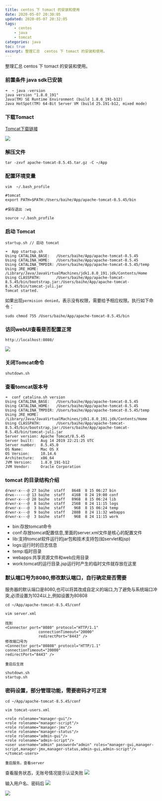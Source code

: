 ```yaml
---
title: centos 下 tomact 的安装和使用
date: 2020-05-07 20:30:05
updated: 2020-05-07 20:32:05
tags: 
    - centos
    - java
    - tomcat
categories: java
toc: true
excerpt: 整理汇总  centos 下 tomact 的安装和使用。
---
```


整理汇总  centos 下 tomact 的安装和使用。

### 前置条件 java sdk已安装 
```
➜  ~ java -version
java version "1.8.0_191"
Java(TM) SE Runtime Environment (build 1.8.0_191-b12)
Java HotSpot(TM) 64-Bit Server VM (build 25.191-b12, mixed mode)
```

### 下载Tomact

[Tomcat下载链接](https://tomcat.apache.org/download-80.cgi)

![](https://static.studytime.xin/image/articles/spring-boot20190824183211.png)

### 解压文件

```
tar -zxvf apache-tomcat-8.5.45.tar.gz -C ~/App
```

### 配置环境变量

```
vim  ~/.bash_profile

#tomcat
export PATH=$PATH:/Users/baihe/App/apache-tomcat-8.5.45/bin

#保存退出 :wq

source ~/.bash_profile
```

### 启动 Tomcat
```
startup.sh // 启动 tomcat

➜  App startup.sh
Using CATALINA_BASE:   /Users/baihe/App/apache-tomcat-8.5.45
Using CATALINA_HOME:   /Users/baihe/App/apache-tomcat-8.5.45
Using CATALINA_TMPDIR: /Users/baihe/App/apache-tomcat-8.5.45/temp
Using JRE_HOME:        /Library/Java/JavaVirtualMachines/jdk1.8.0_191.jdk/Contents/Home
Using CLASSPATH:       /Users/baihe/App/apache-tomcat-8.5.45/bin/bootstrap.jar:/Users/baihe/App/apache-tomcat-8.5.45/bin/tomcat-juli.jar
Tomcat started.

```

如果出现`permision denied`，表示没有权限，需要给予相应权限。执行如下命令：

```
sudo chmod 755 /Users/baihe/App/apache-tomcat-8.5.45/bin
```


### 访问webUI查看是否配置正常

```
http://localhost:8080/
```

![](https://static.studytime.xin/image/articles/spring-boot20190824183820.png)

### 关闭Tomcat命令

```
shutdown.sh 
```

### 查看tomcat版本号

```
➜  conf catalina.sh version
Using CATALINA_BASE:   /Users/baihe/App/apache-tomcat-8.5.45
Using CATALINA_HOME:   /Users/baihe/App/apache-tomcat-8.5.45
Using CATALINA_TMPDIR: /Users/baihe/App/apache-tomcat-8.5.45/temp
Using JRE_HOME:        /Library/Java/JavaVirtualMachines/jdk1.8.0_191.jdk/Contents/Home
Using CLASSPATH:       /Users/baihe/App/apache-tomcat-8.5.45/bin/bootstrap.jar:/Users/baihe/App/apache-tomcat-8.5.45/bin/tomcat-juli.jar
Server version: Apache Tomcat/8.5.45
Server built:   Aug 14 2019 22:21:25 UTC
Server number:  8.5.45.0
OS Name:        Mac OS X
OS Version:     10.14.6
Architecture:   x86_64
JVM Version:    1.8.0_191-b12
JVM Vendor:     Oracle Corporation
```

### tomcat 的目录结构介绍

```
drwxr-x---@ 27 baihe  staff   864B  8 15 06:27 bin
drwx------@ 13 baihe  staff   416B  8 24 19:00 conf
drwxr-x---@ 28 baihe  staff   896B  8 15 06:24 lib
drwxr-x---@  8 baihe  staff   256B  8 24 11:15 logs
drwxr-x---@  3 baihe  staff    96B  8 15 06:24 temp
drwxr-x---@  9 baihe  staff   288B  8 24 11:32 webapps
drwxr-x---@  3 baihe  staff    96B  8 24 11:15 work
```

-  bin:存放tomcat命令
-  conf:存放tomcat配置信息,里面的server.xml文件是核心的配置文件
-  lib:支持tomcat软件运行的jar包和技术支持包(如servlet和jsp)
-  logs:运行时的日志信息
-  temp:临时目录
-  webapps:共享资源文件和web应用目录
-  work:tomcat的运行目录.jsp运行时产生的临时文件就存放在这里

### 默认端口号为8080,修改默认端口，自行确定是否需要

服务器的默认端口是8080,也可以将其改成自定义的端口,为了避免与系统端口冲突,必须设置为1024以上,例如设置为80808

```
cd ~/App/apache-tomcat-8.5.45/conf

vim server.xml

找到
<Connector port="8080" protocol="HTTP/1.1"
               connectionTimeout="20000"
               redirectPort="8443" />
修改端口号为
<Connector port="80808" protocol="HTTP/1.1"
connectionTimeout="20000"
redirectPort="8443" />

重启后生效

shutdown.sh
startup.sh

```

### 密码设置，部分管理功能，需要密码才可正常

```
cd ~/App/apache-tomcat-8.5.45/conf

vim tomcat-users.xml

<role rolename="manager-gui"/>
<role rolename="manager-script"/>
<role rolename="manager-jmx"/>
<role rolename="manager-status"/>
<role rolename="admin-gui"/>
<role rolename="admin-script"/>
<user username="admin" password="admin" roles="manager-gui,manager-script,manager-jmx,manager-status,admin-gui,admin-script"/>
</tomcat-users>

重启服务，查看server
```

查看服务状态，无账号情况提示认证失败
![](https://static.studytime.xin/image/articles/spring-boot20190824190941.png)

输入用户名、密码后
![](https://static.studytime.xin/image/articles/spring-boot20190824190911.png)

![](https://static.studytime.xin/image/articles/spring-boot20190824191013.png)



